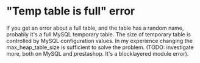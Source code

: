 # "Temp table is full" error

If you get an error about a full table, and the table has a random name, probably it's a full MySQL temporary table.
The size of temporary table is controlled by MySQL configuration values. In my experience changing the max_heap_table_size is sufficient to solve the problem. (TODO: investigate more, both on MySQL and prestashop. It's a blocklayered module error).